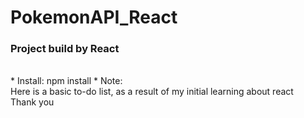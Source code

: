 # PokemonAPI_React
<h3>Project build by React</h3></br>
* Install: npm install
* Note: </br>
Here is a basic to-do list, as a result of my initial learning about react </br>
Thank you</br>



